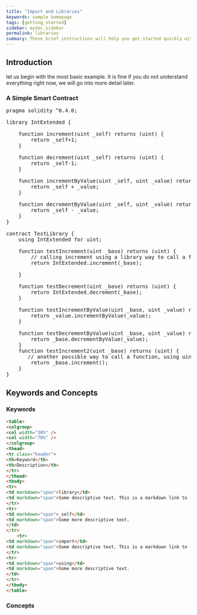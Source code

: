 ```yaml
---
title: "Import and Libraries"
keywords: sample homepage
tags: [getting_started]
sidebar: mydoc_sidebar
permalink: libraries
summary: These brief instructions will help you get started quickly with the solidity development.
---
```



## Introduction

let us begin with the most basic example. It is fine if you do not understand everything right now, we will go into more detail later.

### A Simple Smart Contract

<pre>
pragma solidity ^0.4.0;

library IntExtended {
    
    function increment(uint _self) returns (uint) {
        return _self+1;
    }
    
    function decrement(uint _self) returns (uint) {
        return _self-1;
    }
    
    function incrementByValue(uint _self, uint _value) returns (uint) {
        return _self + _value;
    }
    
    function decrementByValue(uint _self, uint _value) returns (uint) {
        return _self - _value;
    }
}

contract TestLibrary {
    using IntExtended for uint;
    
    function testIncrement(uint _base) returns (uint) {
        // calling increment using a library way to call a function, using uint parameter.
        return IntExtended.increment(_base);
      
    }
    
    function testDecrement(uint _base) returns (uint) {
        return IntExtended.decrement(_base);
    }
    
    function testIncrementByValue(uint _base, uint _value) returns (uint) {
        return _value.incrementByValue(_value);
    }
    
    function testDecrementByValue(uint _base, uint _value) returns (uint) {
        return _base.decrementByValue(_value);
    }
    function testIncrement2(uint _base) returns (uint) {
       // another possible way to call a function, using uint parameter.
        return _base.increment();
    }
}
</pre>

## Keywords and Concepts

### Keywords

```html
<table>
<colgroup>
<col width="30%" />
<col width="70%" />
</colgroup>
<thead>
<tr class="header">
<th>Keyword</th>
<th>Description</th>
</tr>
</thead>
<tbody>
<tr>
<td markdown="span">library</td>
<td markdown="span">Some descriptive text. This is a markdown link to [Google](http://google.com). Or see [some link][mydoc_tags].</td>
</tr>
<tr>
<td markdown="span">_self</td>
<td markdown="span">Some more descriptive text.
</td>
</tr>
    <tr>
<td markdown="span">import</td>
<td markdown="span">Some descriptive text. This is a markdown link to [Google](http://google.com). Or see [some link][mydoc_tags].</td>
</tr>
<tr>
<td markdown="span">using</td>
<td markdown="span">Some more descriptive text.
</td>
</tr>
</tbody>
</table>
```


### Concepts



